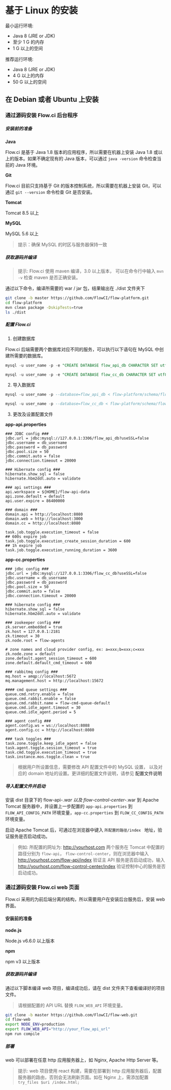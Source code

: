 # 基于 Linux 的安装

最小运行环境:

- Java 8 (JRE or JDK)
- 至少 1 G 的内存
- 1 G 以上的空间

推荐运行环境: 

- Java 8 (JRE or JDK)
- 4 G 以上的内存
- 50 G 以上的空间

## 在 Debian 或者 Ubuntu 上安装

### 通过源码安装 Flow.ci 后台程序

##### 安装前的准备

**Java**

Flow.ci 是基于 Java 1.8 版本的应用程序，所以需要在机器上安装 Java 1.8 或以上的版本。如果不确定现有的 Java 版本，可以通过 `java -version` 命令检查当前的 Java 环境。

**Git**

Flow.ci 目前只支持基于 Git 的版本控制系统，所以需要在机器上安装 Git，可以通过 `git --version` 命令检查 Git 是否安装。

**Tomcat**

Tomcat 8.5 以上

**MySQL**

MySQL 5.6 以上
> 提示：确保 MySQL 的时区与服务器保持一致


##### 获取源码并编译

> 提示: Flow.ci 使用 maven 编译，3.0 以上版本， 可以在命令行中输入 `mvn -v` 检查 maven 是否正确安装。

  通过以下命令，编译所需要的 war / jar 包，结果输出在 ./dist 文件夹下

  ```bash
git clone -b master https://github.com/FlowCI/flow-platform.git
cd flow-platform
mvn clean package -DskipTests=true
ls ./dist
  ```

##### 配置 Flow.ci

1. 创建数据库

  Flow.ci 后端需要两个数据库对应不同的服务，可以执行以下语句在 MySQL 中创建所需要的数据库。

  ```sql
  mysql -u user_name -p -e "CREATE DATABASE flow_api_db CHARACTER SET utf8 COLLATE utf8_bin;"

  mysql -u user_name -p -e "CREATE DATABASE flow_cc_db CHARACTER SET utf8 COLLATE utf8_bin;"
```

2. 导入数据库

  ```sql
  mysql -u user_name -p --database=flow_api_db < flow-platform/schema/flow_api_db.sql

  mysql -u user_name -p --database=flow_cc_db < flow-platform/schema/flow_cc_db.sql
```

3. 更改及设置配置文件

  **app-api.properties**

   ```properties
   ### JDBC config ###
   jdbc.url = jdbc:mysql://127.0.0.1:3306/flow_api_db?useSSL=false
   jdbc.username = db_username
   jdbc.password = db_password
   jdbc.pool.size = 50
   jdbc.commit.auto = false
   jdbc.connection.timeout = 20000

   ### Hibernate config ###
   hibernate.show_sql = false
   hibernate.hbm2ddl.auto = validate

   ### api settings ###
   api.workspace = ${HOME}/flow-api-data
   api.zone.default = default
   api.user.expire = 86400000

   ### domain ###
   domain.api = http://localhost:8080
   domain.web = http://localhost:3000
   domain.cc = http://localhost:8080

   task.job.toggle.execution_timeout = false
   ## 600s expire job
   task.job.toggle.execution_create_session_duration = 600
   ## 1h expire job
   task.job.toggle.execution_running_duration = 3600
   ```
   
   **app-cc.properties**
   
  ```properties
  ### jdbc config ###
  jdbc.url = jdbc:mysql://127.0.0.1:3306/flow_cc_db?useSSL=false
  jdbc.username = db_username
jdbc.password = db_password
jdbc.pool.size = 50
jdbc.commit.auto = false
jdbc.connection.timeout = 20000

  ### hibernate config ###
hibernate.show_sql = false
hibernate.hbm2ddl.auto = validate

  ### zookeeper config ###
zk.server.embedded = true
zk.host = 127.0.0.1:2181
zk.timeout = 30
zk.node.root = flow-agents

  # zone names and cloud provider config, ex: a=xxx;b=xxx;c=xxx
zk.node.zone = default
zone.default.agent_session_timeout = 600
zone.default.default_cmd_timeout = 600

  ### rabbitmq config ###
mq.host = amqp://localhost:5672
mq.management.host = http://localhost:15672

  #### cmd queue settings ###
queue.cmd.retry.enable = false
queue.cmd.rabbit.enable = false
queue.cmd.rabbit.name = flow-cmd-queue-default
queue.cmd.idle_agent.timeout = 30
queue.cmd.idle_agent.period = 5

  ### agent config ###
agent.config.ws = ws://localhost:8088
agent.config.cc = http://localhost:8080

  ### task toggles ###
task.zone.toggle.keep_idle_agent = false
task.agent.toggle.session_timeout = true
task.cmd.toggle.execution_timeout = true
task.instance.mos.toggle.clean = true
   ```

  > 根据用户所设置信息，需要修改 API 配置文件中的 MySQL 设置， 以及对应的 domain 地址的设置。更详细的配置文件说明，请参见 <a>配置文件说明</a>

##### 导入配置文件并启动
 
安装 dist 目录下的 flow-api-*.war 以及 flow-control-center-*.war 到 Apache Tomcat 服务器中，并设置上一步配置的 `app-api.properties` 到 `FLOW_API_CONFIG_PATH` 环境变量，`app-cc.properties` 到 `FLOW_CC_CONFIG_PATH` 环境变量。

启动 Apache Tomcat 后，可通过在浏览器中键入 `所配置的路径/index ` 地址，验证服务是否启动成功。

> 例如: 所配置的网址为: http://yourhost.com
> 两个服务在 Tomcat 中配置的路径分别为 `flow-api`， `flow-control-center`，则在浏览器中输入 http://yourhost.com/flow-api/index 验证主 API 服务是否启动成功，输入 http://yourhost.com/flow-control-center/index 验证控制中心的服务是否启动成功。


### 通过源码安装 Flow.ci web 页面

Flow.ci 采用的为前后端分离的结构，所以需要用户在安装后台服务后，安装 web 界面。

#### 安装前的准备

**node.js**

Node.js v6.6.0 以上版本

**npm**

npm v3 以上版本


##### 获取源码并编译

通过以下脚本编译 web 项目，编译成功后，请在 dist 文件夹下查看编译好的项目文件。

> 请根据配置的 API URL 替换 `FLOW_WEB_API` 环境变量。

```bash
git clone -b master https://github.com/FlowCI/flow-web.git
cd flow-web
export NODE_ENV=production
export FLOW_WEB_API="http://your_flow_api_url"
npm run compile
```

##### 部署

web 可以部署在任意 http 应用服务器上，如 Nginx, Apache Http Server 等。
> 提示: web 项目使用 react 构建，需要在部署到 http 应用服务器后，配置服务器的路由，否则会无法刷新页面。如在 Nginx 上，需添加配置 `try_files $uri /index.html;`